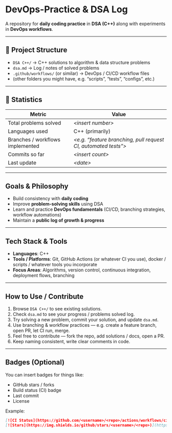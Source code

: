 # DevOps-Practice & DSA Log

A repository for **daily coding practice** in **DSA (C++)** along with experiments in **DevOps workflows**.

---

## 📂 Project Structure

- `DSA C++/` → C++ solutions to algorithm & data structure problems  
- `dsa.md` → Log / notes of solved problems  
- `.github/workflows/` (or similar) → DevOps / CI/CD workflow files  
- (other folders you might have, e.g. “scripts”, “tests”, “configs”, etc.)

---

## 🚀 Statistics

| Metric | Value |
|---|---|
| Total problems solved | *\<insert number\>* |
| Languages used | C++ (primarily) |
| Branches / workflows implemented | *\<e.g. “feature branching, pull request CI, automated tests”\>* |
| Commits so far | *\<insert count\>* |
| Last update | *\<date\>* |

---

## Goals & Philosophy

- Build consistency with **daily coding**  
- Improve **problem-solving skills** using DSA  
- Learn and practice **DevOps fundamentals** (CI/CD, branching strategies, workflow automations)  
- Maintain a **public log of growth & progress**

---

## Tech Stack & Tools

- **Languages**: C++  
- **Tools / Platforms**: Git, GitHub Actions (or whatever CI you use), docker / scripts / whatever tools you incorporate  
- **Focus Areas**: Algorithms, version control, continuous integration, deployment flows, branching

---

## How to Use / Contribute

1. Browse `DSA C++/` to see existing solutions.  
2. Check `dsa.md` to see your progress / problems solved log.  
3. Try solving a new problem, commit your solution, and update `dsa.md`.  
4. Use branching & workflow practices — e.g. create a feature branch, open PR, let CI run, merge.  
5. Feel free to contribute — fork the repo, add solutions / docs, open a PR.  
6. Keep naming consistent, write clear comments in code.

---

## Badges (Optional)

You can insert badges for things like:

- GitHub stars / forks  
- Build status (CI) badge  
- Last commit  
- License  

Example:

```md
[![CI Status](https://github.com/<username>/<repo>/actions/workflows/ci.yml/badge.svg)](https://github.com/<username>/<repo>/actions)
[![Stars](https://img.shields.io/github/stars/<username>/<repo>)](https://github.com/<username>/<repo>/stargazers)
